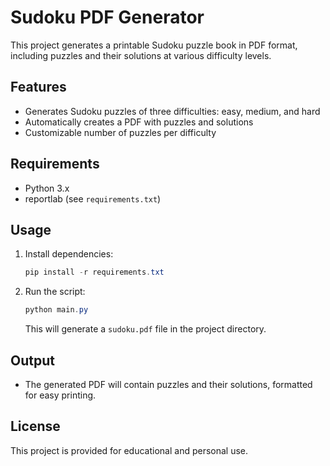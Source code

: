 # Sudoku PDF Generator

This project generates a printable Sudoku puzzle book in PDF format, including puzzles and their solutions at various difficulty levels.

## Features
- Generates Sudoku puzzles of three difficulties: easy, medium, and hard
- Automatically creates a PDF with puzzles and solutions
- Customizable number of puzzles per difficulty

## Requirements
- Python 3.x
- reportlab (see `requirements.txt`)

## Usage
1. Install dependencies:
   ```powershell
   pip install -r requirements.txt
   ```
2. Run the script:
   ```powershell
   python main.py
   ```
   This will generate a `sudoku.pdf` file in the project directory.

## Output
- The generated PDF will contain puzzles and their solutions, formatted for easy printing.

## License
This project is provided for educational and personal use.
